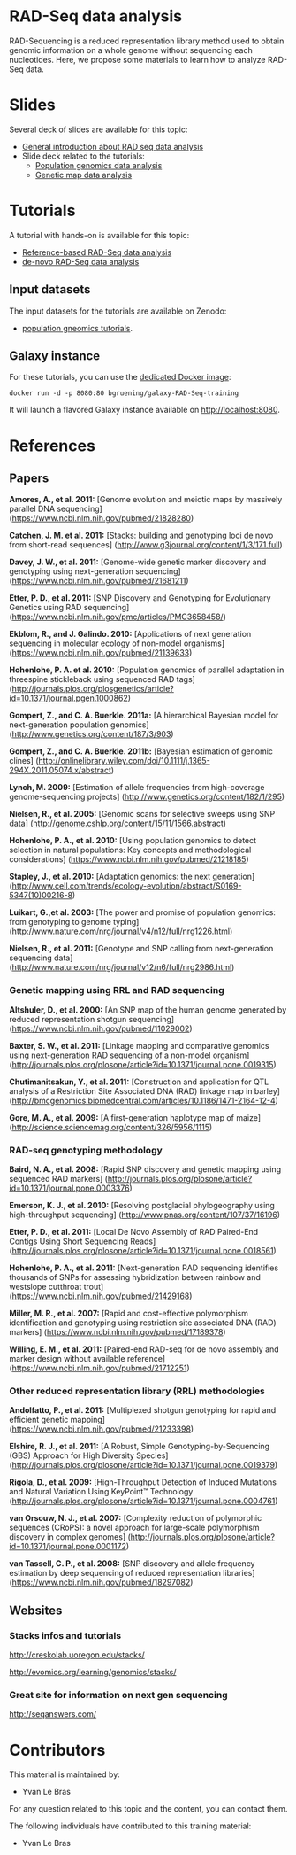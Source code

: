RAD-Seq data analysis
======================

RAD-Sequencing is a reduced representation library method used to obtain genomic information on a whole genome without sequencing each nucleotides. Here, we propose some materials to learn how to analyze RAD-Seq data.

# Slides

Several deck of slides are available for this topic:

- [General introduction about RAD seq data analysis](http://bgruening.github.io/training-material/RAD-Seq/slides/)
- Slide deck related to the tutorials:
    - [Population genomics data analysis](http://bgruening.github.io/training-material/RAD-Seq/slides/pop_genomics.html)
	- [Genetic map data analysis](http://bgruening.github.io/training-material/RAD-Seq/slides/genetic_map.html)

# Tutorials

A tutorial with hands-on is available for this topic:

- [Reference-based RAD-Seq data analysis](tutorials/ref_based_rad.md)
- [de-novo RAD-Seq data analysis](tutorials/de_novo_rad.md)

## Input datasets

The input datasets for the tutorials are available on Zenodo:
- [population gneomics tutorials](http://doi.org/10.5281/zenodo.218574).

## Galaxy instance

For these tutorials, you can use the [dedicated Docker image](docker/README.md):

```
docker run -d -p 8080:80 bgruening/galaxy-RAD-Seq-training
```

It will launch a flavored Galaxy instance available on
[http://localhost:8080](http://localhost:8080).

# References

## Papers

**Amores, A., et al. 2011:** [Genome evolution and meiotic maps by massively parallel DNA sequencing] (https://www.ncbi.nlm.nih.gov/pubmed/21828280)

**Catchen, J. M. et al. 2011:** [Stacks: building and genotyping loci de novo from short-read sequences] (http://www.g3journal.org/content/1/3/171.full)

**Davey, J. W., et al. 2011:** [Genome-wide genetic marker discovery and genotyping using next-generation sequencing] (https://www.ncbi.nlm.nih.gov/pubmed/21681211)

**Etter, P. D., et al. 2011:** [SNP Discovery and Genotyping for Evolutionary Genetics using RAD sequencing] (https://www.ncbi.nlm.nih.gov/pmc/articles/PMC3658458/)

**Ekblom, R., and J. Galindo. 2010:** [Applications of next generation sequencing in molecular ecology of non-model organisms] (https://www.ncbi.nlm.nih.gov/pubmed/21139633)

**Hohenlohe, P. A. et al. 2010:** [Population genomics of parallel adaptation in threespine stickleback using sequenced RAD tags] (http://journals.plos.org/plosgenetics/article?id=10.1371/journal.pgen.1000862)

**Gompert, Z., and C. A. Buerkle. 2011a:** [A hierarchical Bayesian model for next-generation population genomics] (http://www.genetics.org/content/187/3/903)

**Gompert, Z., and C. A. Buerkle. 2011b:** [Bayesian estimation of genomic clines] (http://onlinelibrary.wiley.com/doi/10.1111/j.1365-294X.2011.05074.x/abstract)

**Lynch, M. 2009:** [Estimation of allele frequencies from high-coverage genome-sequencing projects] (http://www.genetics.org/content/182/1/295)

**Nielsen, R., et al. 2005:** [Genomic scans for selective sweeps using SNP data] (http://genome.cshlp.org/content/15/11/1566.abstract)

**Hohenlohe, P. A., et al. 2010:** [Using population genomics to detect selection in natural populations: Key concepts and methodological considerations] (https://www.ncbi.nlm.nih.gov/pubmed/21218185)

**Stapley, J., et al. 2010:** [Adaptation genomics: the next generation] (http://www.cell.com/trends/ecology-evolution/abstract/S0169-5347(10)00216-8)

**Luikart, G.,et al. 2003:** [The power and promise of population genomics: from genotyping to genome typing] (http://www.nature.com/nrg/journal/v4/n12/full/nrg1226.html)

**Nielsen, R., et al. 2011:** [Genotype and SNP calling from next-generation sequencing data] (http://www.nature.com/nrg/journal/v12/n6/full/nrg2986.html)

### Genetic mapping using RRL and RAD sequencing

**Altshuler, D., et al. 2000:** [An SNP map of the human genome generated by reduced representation shotgun sequencing] (https://www.ncbi.nlm.nih.gov/pubmed/11029002)

**Baxter, S. W., et al. 2011:** [Linkage mapping and comparative genomics using next-generation RAD sequencing of a non-model organism] (http://journals.plos.org/plosone/article?id=10.1371/journal.pone.0019315)

**Chutimanitsakun, Y., et al. 2011:** [Construction and application for QTL analysis of a Restriction Site Associated DNA (RAD) linkage map in barley] (http://bmcgenomics.biomedcentral.com/articles/10.1186/1471-2164-12-4)

**Gore, M. A., et al. 2009:** [A first-generation haplotype map of maize] (http://science.sciencemag.org/content/326/5956/1115)

### RAD-seq genotyping methodology

**Baird, N. A., et al. 2008:** [Rapid SNP discovery and genetic mapping using sequenced RAD markers] (http://journals.plos.org/plosone/article?id=10.1371/journal.pone.0003376)

**Emerson, K. J., et al. 2010:** [Resolving postglacial phylogeography using high-throughput sequencing] (http://www.pnas.org/content/107/37/16196)

**Etter, P. D., et al. 2011:** [Local De Novo Assembly of RAD Paired-End Contigs Using Short Sequencing Reads] (http://journals.plos.org/plosone/article?id=10.1371/journal.pone.0018561)

**Hohenlohe, P. A., et al. 2011:** [Next-generation RAD sequencing identifies thousands of SNPs for assessing hybridization between rainbow and westslope cutthroat trout] (https://www.ncbi.nlm.nih.gov/pubmed/21429168)

**Miller, M. R., et al. 2007:** [Rapid and cost-effective polymorphism identification and genotyping using restriction site associated DNA (RAD) markers] (https://www.ncbi.nlm.nih.gov/pubmed/17189378)

**Willing, E. M., et al. 2011:** [Paired-end RAD-seq for de novo assembly and marker design without available reference] (https://www.ncbi.nlm.nih.gov/pubmed/21712251)

### Other reduced representation library (RRL) methodologies

**Andolfatto, P., et al. 2011:** [Multiplexed shotgun genotyping for rapid and efficient genetic mapping] (https://www.ncbi.nlm.nih.gov/pubmed/21233398)

**Elshire, R. J., et al. 2011:** [A Robust, Simple Genotyping-by-Sequencing (GBS) Approach for High Diversity Species] (http://journals.plos.org/plosone/article?id=10.1371/journal.pone.0019379)

**Rigola, D., et al. 2009:** [High-Throughput Detection of Induced Mutations and Natural Variation Using KeyPoint™ Technology (http://journals.plos.org/plosone/article?id=10.1371/journal.pone.0004761)

**van Orsouw, N. J., et al. 2007:** [Complexity reduction of polymorphic sequences (CRoPS): a novel approach for large-scale polymorphism discovery in complex genomes] (http://journals.plos.org/plosone/article?id=10.1371/journal.pone.0001172)

**van Tassell, C. P., et al. 2008:** [SNP discovery and allele frequency estimation by deep sequencing of reduced representation libraries] (https://www.ncbi.nlm.nih.gov/pubmed/18297082)


## Websites

### Stacks infos and tutorials

http://creskolab.uoregon.edu/stacks/

http://evomics.org/learning/genomics/stacks/

### Great site for information on next gen sequencing

http://seqanswers.com/


# Contributors

This material is maintained by:

- Yvan Le Bras

For any question related to this topic and the content, you can contact them.

The following individuals have contributed to this training material:

- Yvan Le Bras

